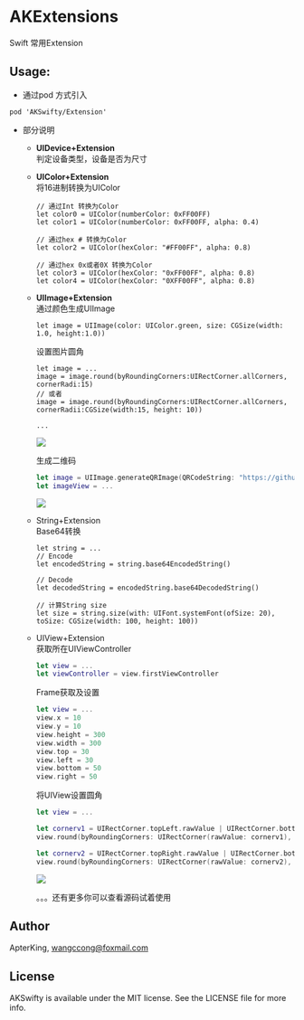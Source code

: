 # AKExtensions
Swift 常用Extension

## Usage:   
 
- 通过pod 方式引入

``` pod 'AKSwifty/Extension' ```
	
- 部分说明

	- **UIDevice+Extension**   
		判定设备类型，设备是否为尺寸
	- **UIColor+Extension**   
		将16进制转换为UIColor  
		
		``` swifty
		// 通过Int 转换为Color
		let color0 = UIColor(numberColor: 0xFF00FF)
		let color1 = UIColor(numberColor: 0xFF00FF, alpha: 0.4)
			
		// 通过hex # 转换为Color
		let color2 = UIColor(hexColor: "#FF00FF", alpha: 0.8)
			
		// 通过hex 0x或者0X 转换为Color
		let color3 = UIColor(hexColor: "0xFF00FF", alpha: 0.8)
		let color4 = UIColor(hexColor: "0XFF00FF", alpha: 0.8)
		```
	- **UIImage+Extension**  
		通过颜色生成UIImage  
		
		``` Swifty
		let image = UIImage(color: UIColor.green, size: CGSize(width: 1.0, height:1.0))
		```  
		
		设置图片圆角  
		
		``` swifty   
		let image = ...
		image = image.round(byRoundingCorners:UIRectCorner.allCorners, cornerRadi:15)
		// 或者
		image = image.round(byRoundingCorners:UIRectCorner.allCorners, cornerRadii:CGSize(width:15, height: 10))
		
		...
		```
		
		![](http://ww1.sinaimg.cn/large/92ce04b2gy1ffh8ip2m5wj20ke0cqq5y.jpg)
		
		生成二维码
		
		``` swift
		let image = UIImage.generateQRImage(QRCodeString: "https://github.com/ApterKing/AKSwifty", logo: UIImage(named: "logo"), size: CGSize(width: 1024, height: 1024))
		let imageView = ...
		```
		
		![](http://ww1.sinaimg.cn/large/92ce04b2gy1ffh9rcrxkwj20em0bqwfz.jpg)
		
	- String+Extension  
		Base64转换
		
		``` swifty
		let string = ...
		// Encode
		let encodedString = string.base64EncodedString()
		
		// Decode
		let decodedString = encodedString.base64DecodedString()
		
		// 计算String size
		let size = string.size(with: UIFont.systemFont(ofSize: 20), toSize: CGSize(width: 100, height: 100))
		```
	- UIView+Extension  
		获取所在UIViewController  
		
		``` swift
		let view = ...
		let viewController = view.firstViewController
		```
		
		Frame获取及设置  
		
		``` swift
		let view = ...
		view.x = 10
		view.y = 10
		view.height = 300
		view.width = 300
		view.top = 30
		view.left = 30
		view.bottom = 50
		view.right = 50
		```
		
		将UIView设置圆角
		
		``` swift
		let view = ...
		
		let cornerv1 = UIRectCorner.topLeft.rawValue | UIRectCorner.bottomRight.rawValue
        view.round(byRoundingCorners: UIRectCorner(rawValue: cornerv1), cornerRadi: 45)
        
       let cornerv2 = UIRectCorner.topRight.rawValue | UIRectCorner.bottomLeft.rawValue | UIRectCorner.bottomRight.rawValue
        view.round(byRoundingCorners: UIRectCorner(rawValue: cornerv2), cornerRadii: CGSize(width: 45, height: 45))
		```
		
		![](http://ww1.sinaimg.cn/large/92ce04b2gy1ffh9sbqhfcj20ke08g74h.jpg)
		
		。。。还有更多你可以查看源码试着使用
		
## Author

ApterKing, wangccong@foxmail.com

## License

AKSwifty is available under the MIT license. See the LICENSE file for more info.
